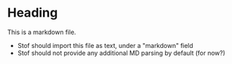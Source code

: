 # Heading
This is a markdown file.

- Stof should import this file as text, under a "markdown" field
- Stof should not provide any additional MD parsing by default (for now?)